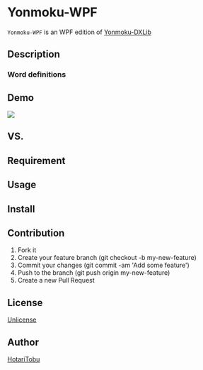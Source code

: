 # Yonmoku-WPF

`Yonmoku-WPF` is an WPF edition of [Yonmoku-DXLib](https://github.com/HotariTobu/Yonmoku-DXLib)

## Description



### Word definitions



## Demo

![](img/demo.gif)

## VS.



## Requirement



## Usage



## Install



## Contribution

1. Fork it
2. Create your feature branch (git checkout -b my-new-feature)
3. Commit your changes (git commit -am 'Add some feature')
4. Push to the branch (git push origin my-new-feature)
5. Create a new Pull Request

## License

[Unlicense](LICENSE)

## Author

[HotariTobu](https://github.com/HotariTobu)
